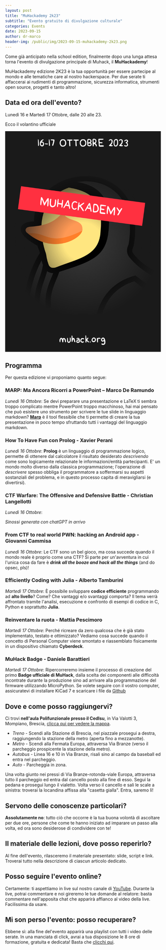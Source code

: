 ```yaml
---
layout: post
title: "MuHackademy 2k23"
subtitle: "Evento gratuito di divulgazione culturale"
categories: Events
date: 2023-09-15
author: dr-marco
header-img: /public/img/2023-09-15-muhackademy-2k23.png
---
```



Come già anticipato nella school edition, finalmente dopo una lunga attesa torna l'evento di divulgazione principale di Muhack, il __MuHackademy__!

MuHackademy edizione 2K23 è la tua opportunità per essere partecipe al mondo e alle tematiche care al nostro hackerspace. Per due serate ti affaccerai ai rudimenti di programmazione, sicurezza informatica, strumenti open source, progetti e tanto altro!

## Data ed ora dell'evento?
Lunedì 16 e Martedì 17 Ottobre, dalle 20 alle 23.

Ecco il volantino ufficiale

![Volantino](/public/img/2023-09-15-muhackademy-2k23.png)

## Programma
Per questa edizione vi proponiamo quanto segue:

### __MARP: Ma Ancora Ricorri a PowerPoint – Marco De Ramundo__ 

_Lunedì 16 Ottobre_: Se devi preparare una presentazione e LaTeX ti sembra troppo complicato mentre PowerPoint troppo macchinoso, hai mai pensato che può esistere uno strumento per scrivere le tue slide in linguaggio markdown? [__Marp__](https://marp.app/) è il tool flessibile che ti permette di creare la tua presentazione in poco tempo sfruttando tutti i vantaggi del linguaggio markdown.

### __How To Have Fun con Prolog - Xavier Perani__

_Lunedì 16 Ottobre_: __Prolog__ è un linguaggio di programmazione logico, permette di ottenere dal calcolatore il risultato desiderato _descrivendo_ come sono logicamente relazionate le informazioni/entità partecipanti. 
E' un mondo molto diverso dalla classica programmazione; l'operazione di _descrivere_ spesso obbliga il programmatore a soffermarsi su aspetti sostanziali del problema, e in questo processo capita di meravigliarsi (e divertirsi).

### __CTF Warfare: The Offensive and Defensive Battle - Christian Langellotti__

_Lunedì 16 Ottobre_:

_Sinossi generata con chatGPT in arrivo_ 

### __From CTF to real world PWN: hacking an Android app - Giovanni Cammisa__

_Lunedì 16 Ottobre_: Le CTF sono un bel gioco, ma cosa succede quando il mondo reale è proprio come una CTF?
Si parte per un'avventura in cui l'unica cosa da fare è ___drink all the booze and hack all the things___ (and do opsec, pls)!

### __Efficiently Coding with Julia - Alberto Tamburini__

_Martedì 17 Ottobre_: È possibile sviluppare __codice efficiente__ programmando ad __alto livello__? Come? Che vantaggi e/o svantaggi comporta?
Il tema verrà affrontato tramite l'analisi, esecuzione e confronto di esempi di codice in C, Python e soprattutto __Julia__.

### __Reinventare la ruota - Mattia Pescimoro__

_Martedì 17 Ottobre_: Perché ricreare da zero qualcosa che è già stato implementato, testato e ottimizzato?
Vediamo cosa succede quando il concetto di Personal Computer viene smontato e riassemblato fisicamente in un dispositivo chiamato __Cyberdeck__.

### __MuHack Badge - Daniele Barattieri__ 

_Martedì 17 Ottobre_: Ripercorreremo insieme il processo di creazione del primo __Badge ufficiale di MuHack__, dalla scelta dei componenti alle difficoltà incontrate durante la produzione sino ad arrivare alla programmazione del firmware utilizzando MicroPython. 
Se volete seguire con il vostro computer, assicuratevi di installare KiCad 7 e scaricare i file da [Github](https://github.com/MrMoDDoM/MuHack-Badge)


## Dove e come posso raggiungervi?
Ci trovi __nell'aula Polifunzionale presso il CedIsu__, in Via Valotti 3, Mompiano, Brescia, [clicca qui per vedere la mappa](https://goo.gl/maps/cxAs66G3Kqm).

* <span class="fa fa-1x fa-train"> *Treno*</span> - Scendi alla Stazione di Brescia, nel piazzale prosegui a destra, raggiungendo la stazione della metro (aperta fino a mezzanotte).
* <span class="fa fa-1x fa-subway"> *Metro*</span> - Scendi alla Fermata Europa, attraversa Via Branze (verso il parcheggio prospicente la stazione della metro).
* <span class="fa fa-1x fa-bus"> *Autobus*</span> - Linea 16 e 10 in Via Branze, risali sino al campo da baseball ed entra nel parcheggio.
* <span class="fa fa-1x fa-car"> *Auto*</span> - Parcheggia in zona.

Una volta giunto nei pressi di Via Branze-rotonda-viale Europa, attraversa tutto il parcheggio ed entra dal cancello posto alla fine di esso. Segui la pedana e prosegui lungo il vialetto. Volta verso il cancello e sali le scale a sinistra: troverai la locandina affissa alla "casetta gialla". Entra, saremo lì!

## Servono delle conoscenze particolari?
__Assolutamente no__: tutto ciò che occorre è la tua buona volontà di ascoltare per due ore, persone che come te hanno iniziato ad imparare un passo alla volta, ed ora sono desiderose di condividere con te!

## Il materiale delle lezioni, dove posso reperirlo?
Al fine dell'evento, rilasceremo il materiale presentato: slide, script e link. Troverai tutto nella descrizione di ciascun articolo dedicato.

## Posso seguire l'evento online?
Certamente: ti aspettiamo in live sul nostro canale di [YouTube](https://www.youtube.com/channel/UC3NrDI9TYPBYz6pbUl3tqcA). Durante la live, potrai commentare e noi gireremo le tue domande al relatore: basta commentare nell'apposita chat che apparirà affianco al video della live. Facilissima da usare.

## Mi son perso l'evento: posso recuperare?
Ebbene sì: alla fine del'evento apparirà una playlist con tutti i video delle serate. In una manciata di click, avrai a tua disposizione le 8 ore di formazione, gratuita e dedicata! Basta che [clicchi qui](https://www.youtube.com/channel/UC3NrDI9TYPBYz6pbUl3tqcA).